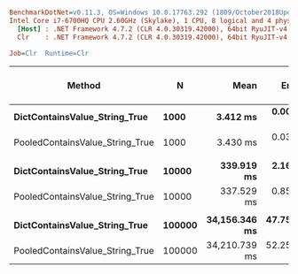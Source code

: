 ``` ini

BenchmarkDotNet=v0.11.3, OS=Windows 10.0.17763.292 (1809/October2018Update/Redstone5)
Intel Core i7-6700HQ CPU 2.60GHz (Skylake), 1 CPU, 8 logical and 4 physical cores
  [Host] : .NET Framework 4.7.2 (CLR 4.0.30319.42000), 64bit RyuJIT-v4.7.3324.0
  Clr    : .NET Framework 4.7.2 (CLR 4.0.30319.42000), 64bit RyuJIT-v4.7.3324.0

Job=Clr  Runtime=Clr  

```
|                          Method |      N |          Mean |      Error |     StdDev | Ratio | Gen 0/1k Op | Gen 1/1k Op | Gen 2/1k Op | Allocated Memory/Op |
|-------------------------------- |------- |--------------:|-----------:|-----------:|------:|------------:|------------:|------------:|--------------------:|
|   **DictContainsValue_String_True** |   **1000** |      **3.412 ms** |  **0.0090 ms** |  **0.0084 ms** |  **1.00** |           **-** |           **-** |           **-** |                   **-** |
| PooledContainsValue_String_True |   1000 |      3.430 ms |  0.0303 ms |  0.0284 ms |  1.01 |           - |           - |           - |                   - |
|                                 |        |               |            |            |       |             |             |             |                     |
|   **DictContainsValue_String_True** |  **10000** |    **339.919 ms** |  **2.1650 ms** |  **1.9192 ms** |  **1.00** |           **-** |           **-** |           **-** |                   **-** |
| PooledContainsValue_String_True |  10000 |    337.529 ms |  0.8546 ms |  0.7576 ms |  0.99 |           - |           - |           - |                   - |
|                                 |        |               |            |            |       |             |             |             |                     |
|   **DictContainsValue_String_True** | **100000** | **34,156.346 ms** | **47.7508 ms** | **39.8740 ms** |  **1.00** |           **-** |           **-** |           **-** |                   **-** |
| PooledContainsValue_String_True | 100000 | 34,210.739 ms | 52.2546 ms | 43.6350 ms |  1.00 |           - |           - |           - |                   - |
